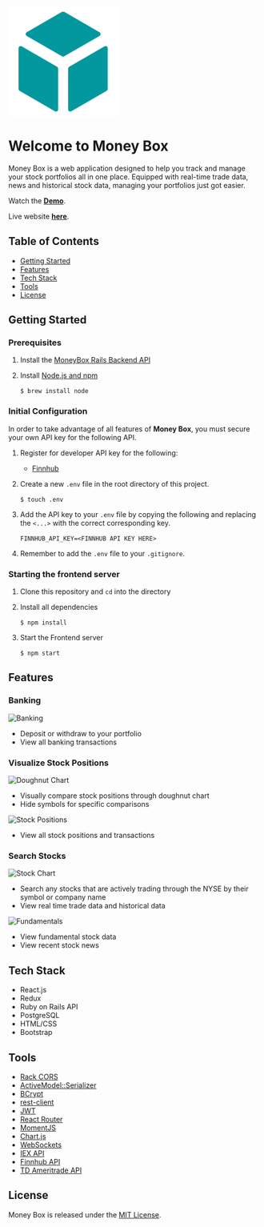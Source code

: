 ![Logo of the project](https://github.com/PeaWarrior/MoneyBox-front/blob/master/src/logo.png?raw=true)

# Welcome to Money Box

Money Box is a web application designed to help you track and manage your stock portfolios all in one place. Equipped with real-time trade data, news and historical stock data, managing your portfolios just got easier.

Watch the **[Demo](https://youtu.be/mr8TnVePpUI)**.

Live website **[here](https://moneybox-app.herokuapp.com/)**.

## Table of Contents
* [Getting Started](#getting-started)
* [Features](#features)
* [Tech Stack](#tech-stack)
* [Tools](#tools)
* [License](#license)

## Getting Started

### Prerequisites

1. Install the [MoneyBox Rails Backend API](https://github.com/PeaWarrior/MoneyBox-back)
2. Install [Node.js and npm](https://www.npmjs.com/get-npm)

    ```console
    $ brew install node
    ```
### Initial Configuration
In order to take advantage of all features of **Money Box**, you must secure your own API key for the following API.

1. Register for developer API key for the following:
    * [Finnhub](https://finnhub.io/)

2. Create a new `.env` file in the root directory of this project.

    ```console
    $ touch .env
    ```

3. Add the API key to your `.env` file by copying the following and replacing the `<...>` with the correct corresponding key.

    ```env
    FINNHUB_API_KEY=<FINNHUB API KEY HERE>
    ```
4. Remember to add the `.env` file to your `.gitignore`.

### Starting the frontend server
1. Clone this repository and `cd` into the directory
2. Install all dependencies

   ```console
   $ npm install
   ```

3. Start the Frontend server

    ```console
    $ npm start
    ```

## Features

### Banking
![Banking](./images/Banking.png)
* Deposit or withdraw to your portfolio
* View all banking transactions

### Visualize Stock Positions

![Doughnut Chart](https://media0.giphy.com/media/aD31XcKH2b4w8TPy2U/giphy.gif)
* Visually compare stock positions through doughnut chart
* Hide symbols for specific comparisons

![Stock Positions](https://media2.giphy.com/media/r11hIuskqVXKHrucsA/giphy.gif)
* View all stock positions and transactions

### Search Stocks
![Stock Chart](https://media2.giphy.com/media/iWkRoqg06yddD9qXQa/giphy.gif)
* Search any stocks that are actively trading through the NYSE by their symbol or company name
* View real time trade data and historical data

![Fundamentals](./images/Fundamentals.png)
* View fundamental stock data
* View recent stock news

## Tech Stack
* React.js
* Redux
* Ruby on Rails API
* PostgreSQL
* HTML/CSS
* Bootstrap

## Tools
* [Rack CORS](https://github.com/cyu/rack-cors)
* [ActiveModel::Serializer](https://github.com/rails-api/active_model_serializers)
* [BCrypt](https://github.com/codahale/bcrypt-ruby)
* [rest-client](https://rubygems.org/gems/rest-client)
* [JWT](https://github.com/jwt/ruby-jwt)
* [React Router](https://reacttraining.com/react-router/web/guides/quick-start)
* [MomentJS](https://momentjs.com/)
* [Chart.js](https://github.com/jerairrest/react-chartjs-2)
* [WebSockets](https://developer.mozilla.org/en-US/docs/Web/API/WebSockets_API)
* [IEX API](https://iexcloud.io/)
* [Finnhub API](https://finnhub.io/)
* [TD Ameritrade API](https://developer.tdameritrade.com/)

## License

Money Box is released under the [MIT License](https://opensource.org/licenses/MIT).
